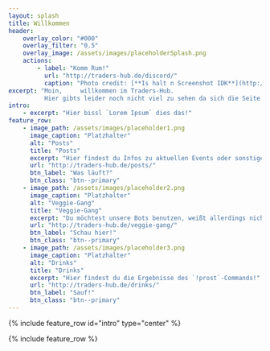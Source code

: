 ```yaml
---
layout: splash
title: Willkommen
header:
    overlay_color: "#000"
    overlay_filter: "0.5"
    overlay_image: /assets/images/placeholderSplash.png
    actions:
        - label: "Komm Rum!"
          url: "http://traders-hub.de/discord/"
          caption: "Photo credit: [**Is halt n Screenshot IDK**](http://traders-hub.de/)"
excerpt: "Moin,     willkommen im Traders-Hub.
          Hier gibts leider noch nicht viel zu sehen da sich die Seite noch im Aufbau befindet."
intro:  
    - excerpt: "Hier bissl `Lorem Ipsum` dies das!"
feature_row:
    - image_path: /assets/images/placeholder1.png
      image_caption: "Platzhalter"
      alt: "Posts"
      title: "Posts"
      excerpt: "Hier findest du Infos zu aktuellen Events oder sonstigem Kram!"
      url: "http://traders-hub.de/posts/"
      btn_label: "Was läuft?"
      btn_class: "btn--primary"
    - image_path: /assets/images/placeholder2.png
      image_caption: "Platzhalter"
      alt: "Veggie-Gang"
      title: "Veggie-Gang"
      excerpt: "Du möchtest unsere Bots benutzen, weißt allerdings nicht wie?"
      url: "http://traders-hub.de/veggie-gang/"
      btn_label: "Schau hier!"
      btn_class: "btn--primary"
    - image_path: /assets/images/placeholder3.png
      image_caption: "Platzhalter"
      alt: "Drinks"
      title: "Drinks"
      excerpt: "Hier findest du die Ergebnisse des `!prost`-Commands!"
      url: "http://traders-hub.de/drinks/"
      btn_label: "Sauf!"
      btn_class: "btn--primary"
---
```



{% include feature_row id="intro" type="center" %}

{% include feature_row %}
